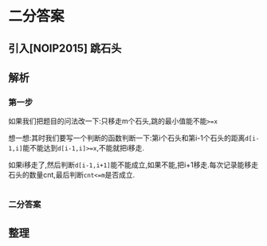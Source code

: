 # 二分答案

## 引入[NOIP2015] 跳石头


## 解析

### 第一步

如果我们把题目的问法改一下:只移走m个石头,跳的最小值能不能`>=x`

想一想:其时我们要写一个判断的函数判断一下:第i个石头和第i-1个石头的距离`d[i-1,i]`能不能达到`d[i-1,i]>=x`,不能就把i移走.

如果i移走了,然后判断`d[i-1,i+1]`能不能成立,如果不能,把i+1移走.每次记录能移走石头的数量cnt,最后判断`cnt<=m`是否成立.

```c
```

### 二分答案


## 整理

